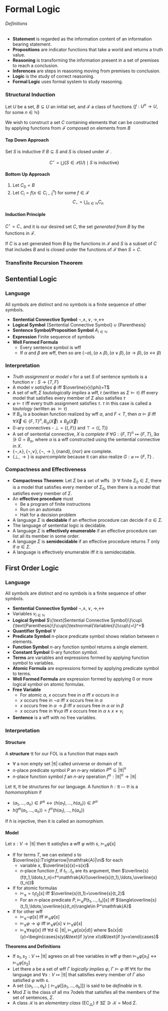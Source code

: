 # Formal Logic

###### Definitions

- **Statement** is regarded as the information content of an information bearing statement.
- **Propositions** are indicator functions that take a world and returns a truth value.
- **Reasoning** is transforming the information present in a set of premises to reach a conclusion.
- **Inferences** are steps in reasoning moving from premises to conclusion.
- **Logic** is the study of correct reasoning.
- **Formal Logic** uses formal system to study reasoning.
### Structural Induction

Let $U$ be a set, $B\subseteq U$ an initial set, and $\mathcal{F}$ a class of functions $\{f:U^n\rightarrow U, \text{ for some }n\in\mathbb{N}\}$  

We wish to construct a set $C$ containing elements that can be constructed by applying functions from $\mathcal{F}$ composed on elements from $B$

#### Top Down Approach

Set $S$ is inductive if $B\subseteq S$ and $S$ is closed under $\mathcal{F}$ .

$$C^\star=\bigcup\{S\in\mathcal{P}(U)\mid S\text{ is inductive}\}$$
#### Bottom Up Approach

1. Let $C_0=B$
2. Let $C_i=f(x\in C^n_{i - 1})\text{ for some }f\in\mathcal{F}$
$$C_\star=\bigcup_{n\in\mathbb{N}} C_n$$
#### Induction Principle

$C^\star=C_\star$ and it is our desired set $C$, the set *generated from* $B$ by the functions in $\mathcal{F}$.

If $C$ is a set generated from $B$ by the functions in $\mathcal{F}$ and $S$ is a subset of $C$ that includes $B$ and is
closed under the functions of $\mathcal{F}$ then $S=C$.

### Transfinite Recursion Theorem


## Sentential Logic 

### Language

All symbols are distinct and no symbols is a finite sequence of other symbols.

- **Sentential Connective Symbol**  $\neg,\land,\lor,\rightarrow,\leftrightarrow$
- **Logical Symbol** $\{\text{Sentential Connective Symbol}\}\cup\{\text{Parenthesis}\}$
- **Sentence Symbol/Proposition Symbol** $A_{i\in\mathbb{N}}$
- **Expression** Finite sequence of symbols
- **Well Formed Formula**
	- Every sentence symbol is $\mathrm{wff}$
	- If $\alpha$ and $\beta$ are $\mathrm{wff}$, then so are $(\neg\alpha),(\alpha\land\beta),(\alpha\lor\beta),(\alpha\rightarrow\beta),(\alpha\leftrightarrow\beta)$
	
### Interpretation	

- *Truth assignment* or *model* $v$ for a set $S$ of sentence symbols is a function $v:S\rightarrow\{T,F\}$
- A model $v$ *satisfies* $\phi$ $\mathrm{iff}$ $\overline{v}(\phi)=T$
- A set of $\textrm{wff},\Sigma$ *tautologically implies* a $\mathrm{wff},\tau$ (written as $\Sigma\models\tau$) $\mathrm{iff}$ every model that satisfies every member of $\Sigma$ also satisfies $\tau$
- $\varnothing\models\tau$ $\mathrm{iff}$ every truth assignment satisfies $\tau$. $\tau$ in this case is called a *tautology* (written as $\models\tau$) 
- If $B_\alpha$ is a boolean function realized by $\mathrm{wff}$ $\alpha$, and $F<T$, then $\alpha\models\beta$ $\mathrm{iff}$ $\forall\vec{X}\in\{F,T\}^n,B_\alpha(\vec{X})\le B_\beta(\vec{X})$
- 0-ary connectives - $\bot=\{(,F)\}$ and $\top=\{(,T)\}$
- A set of sentential connective, $X$ is *complete* if $\forall G:\{F,T\}^n\mapsto\{F,T\},\exists \alpha\ni G=B_\alpha$, where $\alpha$ is a $\mathrm{wff}$ constructed using the sentential connective in $X$.
- $\{\neg,\land\},\{\neg,\lor\},\{\neg,\rightarrow\},\{\mathrm{nand}\},\{\mathrm{nor}\}$ are complete.
- $\{\bot,\rightarrow\}$ is *supercomplete* because it can also realize $G:\varnothing\mapsto\{F,T\}$ .

### Compactness and Effectiveness

- **Compactness Theorem**: Let $\Sigma$ be a set of $\textrm{wff}$s $\ni\forall\text{ finite }\Sigma_0\in\Sigma$, there is a model that satisfies every member of $\Sigma_0$, then there is a model that satisfies every member of $\Sigma$. 
- An **effective procedure** must 
	- Be a program of finite instructions
	- Run on an automata
	- Halt for a decision problem
- A language $\Sigma$ is **decidable** if an effective procedure can decide if $\alpha\in\Sigma$.
- The language of sentential logic is decidable.
- A language $\Sigma$ is **effectively enumerable** if an effective procedure can list all its member in some order.
- A language $\Sigma$ is **semidecidable** if an effective procedure returns $T$ only if $\alpha\in\Sigma$.
- A language is effectively enumerable $\mathrm{iff}$ it is semidecidable.
## First Order Logic

### Language

All symbols are distinct and no symbols is a finite sequence of other symbols.

- **Sentential Connective Symbol**  $\neg,\land,\lor,\rightarrow,\leftrightarrow$
- Variables $v_{i\in\mathbb{N}}$
- **Logical Symbol** $\{\text{Sentential Connective Symbol}\}\cup\{\text{Parenthesis}\}\cup\{\textnormal{Variables}\}\cup\{=\}^+$
- **Quantifier Symbol** $\forall$
- **Predicate Symbol** $n$-place predicate symbol shows relation between $n$ elements.
- **Function Symbol** $n$-ary function symbol returns a single element.
- **Constant Symbol** $0$-ary function symbol.
- **Terms** are variables and expressions formed by applying function symbol to variables.
- **Atomic Formula** are expressions formed by applying predicate symbol to terms.
- **Well Formed Formula** are expression formed by applying 0 or more logical symbol on atomic formulas.
- **Free Variable**
	- For atomic $\alpha$, $x$ occurs free in $\alpha$ $\mathrm{iff}$ $x$ occurs in $\alpha$  
	- $x$ occurs free in $\neg\alpha$ $\mathrm{iff}$ $x$ occurs free in $\alpha$
	- $x$ occurs free in $\alpha\rightarrow\beta$ $\mathrm{iff}$ $x$ occurs free in $\alpha$ or in $\beta$
	- $x$ occurs free in $\forall v_i\alpha$ $\mathrm{iff}$ $x$ occurs free in $\alpha\land x\ne v_i$
- **Sentence** is a $\mathrm{wff}$ with no free variables.

### Interpretation

#### Structure

A **structure** $\mathfrak{A}$  for our FOL is a function that maps each

- $\forall$ a non empty set $|\mathfrak{A}|$ called universe or domain of $\mathfrak{A}$.
- $n$-place predicate symbol $P$ an $n$-ary relation $P^\mathfrak{A}\subseteq|\mathfrak{A}|^n$
- $n$-place function symbol $f$ an $n$-ary operation $f^\mathfrak{A}:|\mathfrak{A}|^n\rightarrow|\mathfrak{A}|$

Let $\mathfrak{A},\mathfrak{B}$ be structures for our language. A function $h:\mathfrak{A}\mapsto\mathfrak{B}$ is a *homomorphism* if
- $\langle a_1,\ldots,a_n\rangle\in P^\mathfrak{A}\leftrightarrow\langle h(a_1),\ldots,h(a_n)\rangle\in P^\mathfrak{B}$
- $h(f^\mathfrak{A}(a_1,\ldots,a_n))=f^\mathfrak{B}(h(a_1),\ldots,h(a_n))$

If $h$ is injective, then it is called an *isomorphism*.
#### Model

Let $s:V\rightarrow|\mathfrak{A}|$ then $\mathfrak{A}$ *satisfies* a $\mathrm{wff}$ $\varphi$ with $s$, $\models_\mathfrak{A}\varphi[s]$ 
- If for terms $T$, we can extend $s$ to $\overline{s}:T\rightarrow|\mathfrak{A}|\ni$ for each
	- variable $x$, $\overline{s}(x)=s(x)$
	- $n$-place function $f$, if $t_1\ldots t_n$ are its argument, then $\overline{s}(f(t_1,\ldots,t_n)=f^\mathfrak{A}(\overline{s}(t_1),\ldots,\overline{s}(t_n))$
- If for atomic formulas
	- $\models_{\mathfrak{A}}=t_1t_2[s]$ $\mathrm{iff}$ $\overline{s}(t_1)=\overline{s}(t_2)$
	- For an $n$-place predicate $P, \models_\mathfrak{A}P(t_1,\ldots,t_n)[s]$ $\mathrm{iff}$ $\langle\overline{s}(t_1),\ldots,\overline{s}(t_n)\rangle\in P^\mathfrak{A}$
- If for other $\mathrm{wff}$
	- $\models_\mathfrak{A}\neg\varphi[s]$ $\mathrm{iff}$ $\nvDash_\mathfrak{A}\varphi[s]$
	- $\models_\mathfrak{A}\varphi\rightarrow\psi$ $\mathrm{iff}$ $\nvDash_\mathfrak{A}\varphi[s]\lor\models_\mathfrak{A}\psi[s]$ 
	- $\models_\mathfrak{A}\forall x\psi[x]$ $\mathrm{iff}$ $\forall d\in|\mathfrak{A}|,\models_\mathfrak{A}\varphi[s(x|d)]$
	where $s(x|d)(y)=\begin{cases}s(y)&\text{if }y\ne x\\d&\text{if }y=x\end{cases}$

**Theorems and Definitions**

- If $s_1,s_2:V\mapsto|\mathfrak{A}|$ agrees on all free variables in $\mathrm{wff}$ $\varphi$ then $\models_\mathfrak{A}\varphi[s_1]\leftrightarrow\models_\mathfrak{A}\varphi[s_2]$
- Let there a be a set of $\mathrm{wff}$ $\Gamma$ *logically implies* $\varphi$, $\Gamma\models\varphi$ $\mathrm{iff}$ $\forall\mathfrak{A}$ for the language and $\forall s:V\mapsto|\mathfrak{A}|$ that satisfies every member of $\Gamma$ also satisfied $\varphi$ with $s$.
- A set $\{\langle a_1,\ldots,a_k\rangle\mid\models_\mathfrak{A}\varphi[[a_1,\ldots,a_k]]\}$ is said to be *definable* in $\mathfrak{A}$.
- $\text{Mod }\Sigma$ is the class of all mx 7odels that satisfies all the members of the set of sentences, $\Sigma$.
- A class $\mathcal{K}$ is an *elementary class* ($\mathrm{EC_\triangle}$)  if $\exists\Sigma\ni\mathcal{K}=\text{Mod }\Sigma$.

